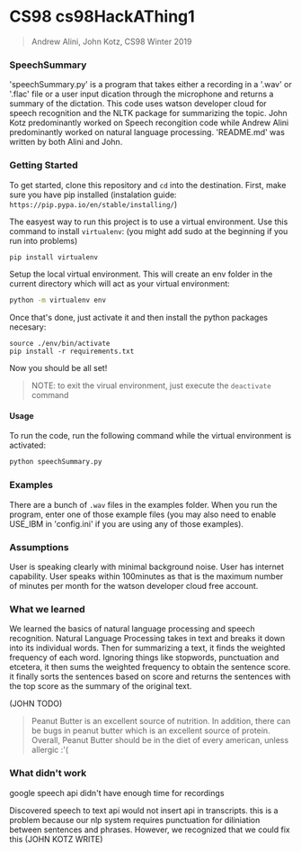# CS98 cs98HackAThing1
> Andrew Alini, John Kotz, CS98 Winter 2019

### SpeechSummary

'speechSummary.py' is a program that takes either a recording in a '.wav' or '.flac' file or a user input dication through
the microphone and returns a summary of the dictation. This code uses watson developer cloud for speech recognition and 
the NLTK package for summarizing the topic. John Kotz predominantly worked on Speech recongition code while Andrew Alini 
predominantly worked on natural language processing. 'README.md' was written by both Alini and John.

### Getting Started
To get started, clone this repository and `cd` into the destination.
First, make sure you have pip installed (instalation guide: `https://pip.pypa.io/en/stable/installing/`)

The easyest way to run this project is to use a virtual environment. Use this command to install `virtualenv`: (you might add sudo at the beginning if you run into problems)
```bash
pip install virtualenv
```

Setup the local virtual environment. This will create an env folder in the current directory which will act as your virtual environment:
```bash
python -m virtualenv env
```

Once that's done, just activate it and then install the python packages necesary:
```
source ./env/bin/activate
pip install -r requirements.txt
```

Now you should be all set!

> NOTE: to exit the virual environment, just execute the `deactivate` command

#### Usage

To run the code, run the following command while the virtual environment is activated:
```bash
python speechSummary.py
```

### Examples

There are a bunch of `.wav` files in the examples folder. When you run the program, enter one of those example files (you may also need to enable USE_IBM in 'config.ini' if you are using any of those examples).

### Assumptions

User is speaking clearly with minimal background noise. 
User has internet capability.
User speaks within 100minutes as that is the maximum number of minutes per month for the watson developer cloud free account.

### What we learned
We learned the basics of natural language processing and speech recognition. Natural Language Processing takes in text and breaks
it down into its individual words. Then for summarizing a text, it finds the weighted frequency of each word. Ignoring things like
stopwords, punctuation and etcetera, it then sums the weighted frequency to obtain the sentence score. it finally sorts the sentences
based on score and returns the sentences with the top score as the summary of the original text.

(JOHN TODO)

> Peanut Butter is an excellent source of nutrition. In addition, there can be bugs in peanut butter which is an excellent source of protein.
Overall, Peanut Butter should be in the diet of every american, unless allergic :'( 
### What didn't work
google speech api didn't have enough time for recordings

Discovered speech to text api would not insert api in transcripts. this is a problem because our nlp system requires punctuation for 
diliniation between sentences and phrases. However, we recognized that we could fix this (JOHN KOTZ WRITE)
